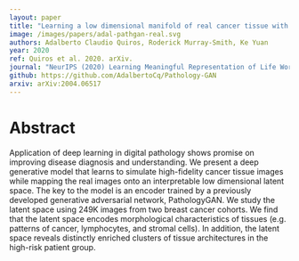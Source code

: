 ```yaml
---
layout: paper
title: "Learning a low dimensional manifold of real cancer tissue with PathologyGAN"
image: /images/papers/adal-pathgan-real.svg
authors: Adalberto Claudio Quiros, Roderick Murray-Smith, Ke Yuan
year: 2020
ref: Quiros et al. 2020. arXiv.
journal: "NeurIPS (2020) Learning Meaningful Representation of Life Workshop"
github: https://github.com/AdalbertoCq/Pathology-GAN
arxiv: arXiv:2004.06517
---
```


# Abstract

Application of deep learning in digital pathology shows promise on improving disease diagnosis and understanding. We present a deep generative model that learns to simulate high-fidelity cancer tissue images while mapping the real images onto an interpretable low dimensional latent space. The key to the model is an encoder trained by a previously developed generative adversarial network, PathologyGAN. We study the latent space using 249K images from two breast cancer cohorts. We find that the latent space encodes morphological characteristics of tissues (e.g. patterns of cancer, lymphocytes, and stromal cells). In addition, the latent space reveals distinctly enriched clusters of tissue architectures in the high-risk patient group.